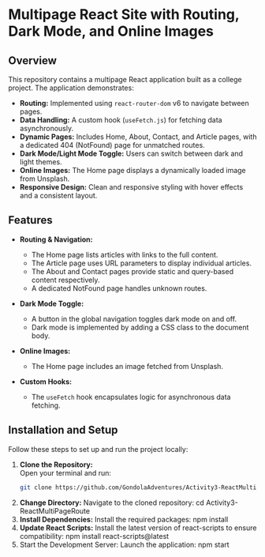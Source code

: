# Multipage React Site with Routing, Dark Mode, and Online Images

## Overview

This repository contains a multipage React application built as a college project. The application demonstrates:
- **Routing:** Implemented using `react-router-dom` v6 to navigate between pages.
- **Data Handling:** A custom hook (`useFetch.js`) for fetching data asynchronously.
- **Dynamic Pages:** Includes Home, About, Contact, and Article pages, with a dedicated 404 (NotFound) page for unmatched routes.
- **Dark Mode/Light Mode Toggle:** Users can switch between dark and light themes.
- **Online Images:** The Home page displays a dynamically loaded image from Unsplash.
- **Responsive Design:** Clean and responsive styling with hover effects and a consistent layout.

## Features

- **Routing & Navigation:**
  - The Home page lists articles with links to the full content.
  - The Article page uses URL parameters to display individual articles.
  - The About and Contact pages provide static and query-based content respectively.
  - A dedicated NotFound page handles unknown routes.
  
- **Dark Mode Toggle:**
  - A button in the global navigation toggles dark mode on and off.
  - Dark mode is implemented by adding a CSS class to the document body.
  
- **Online Images:**
  - The Home page includes an image fetched from Unsplash.
  
- **Custom Hooks:**
  - The `useFetch` hook encapsulates logic for asynchronous data fetching.

## Installation and Setup

Follow these steps to set up and run the project locally:

1. **Clone the Repository:**  
   Open your terminal and run:
   ```bash
   git clone https://github.com/GondolaAdventures/Activity3-ReactMultiPageRoute.git
2. **Change Directory:**
    Navigate to the cloned repository:
    cd Activity3-ReactMultiPageRoute
3. **Install Dependencies:**
    Install the required packages:
    npm install
4.  **Update React Scripts:**
    Install the latest version of react-scripts to ensure compatibility:
    npm install react-scripts@latest
5.  Start the Development Server:
    Launch the application:
    npm start
